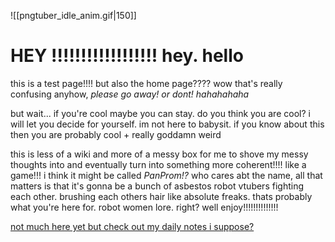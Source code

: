 ![[pngtuber_idle_anim.gif|150]]
# **HEY !!!!!!!!!!!!!!!!!!** hey. hello

this is a test page!!!! but also the home page???? wow that's really confusing
anyhow, *please go away! or dont! hahahahaha*

but wait... if you're cool maybe you can stay. do you think you are cool? i will let you decide for yourself. im not here to babysit. if you know about this then you are probably cool + really goddamn weird

this is less of a wiki and more of a messy box for me to shove my messy thoughts into and eventually turn into something more coherent!!!! like a game!!! i think it might be called *PanProm!?* who cares abt the name, all that matters is that it's gonna be a bunch of asbestos robot vtubers fighting each other. brushing each others hair like absolute freaks. thats probably what you're here for. robot women lore. right? well enjoy!!!!!!!!!!!!!!

[not much here yet but check out my daily notes i suppose?](https://grynmoor.github.io/panprom-wiki/tags/notes)
